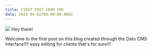 ```yaml
---
title: FIRST POST FROM CMS
date: 2019-04-02T00:00:00.000Z
---
```


![](https://www.datocms-assets.com/10914/1554187909-profilepic.png)
Hey there!

Welcome to the first post on this blog created through the Dato CMS interface!!!! easy editing for clients that's for sure!!!